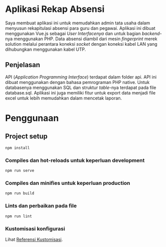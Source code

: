 # Aplikasi Rekap Absensi

Saya membuat aplikasi ini untuk memudahkan admin tata usaha dalam menyusun rekapitulasi absensi para guru dan pegawai. Aplikasi ini dibuat menggunakan Vue.js sebagai *User Interfacenya* dan untuk bagian *backend*-nya menggunakan PHP. Data absensi diambil dari mesin *fingerprint* merek solution melalui perantara koneksi *socket* dengan koneksi kabel LAN yang dihubungkan menggunakan kabel UTP.

## Penjelasan

API (*Application Programming Interface*) terdapat dalam folder api. API ini dibuat menggunakan dengan bahasa pemrograman PHP native. Untuk databasenya menggunakan SQL dan struktur *table*-nya terdapat pada file database.sql.
Aplikasi ini juga memiliki fitur untuk export data menjadi file excel untuk lebih memudahkan dalam mencetak laporan.

# Penggunaan

## Project setup
```
npm install
```

### Compiles dan hot-reloads untuk keperluan development
```
npm run serve
```

### Compiles dan minifies untuk keperluan production
```
npm run build
```

### Lints dan perbaikan pada file
```
npm run lint
```

### Kustomisasi konfigurasi
Lihat [Referensi Kustomisasi](https://cli.vuejs.org/config/).

